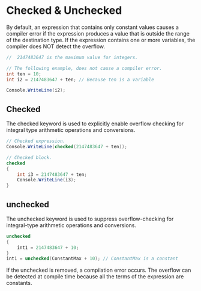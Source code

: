# Checked & Unchecked

By default, an expression that contains only constant values causes a compiler error if the expression produces a value that is outside the range of the destination type. If the expression contains one or more variables, the compiler does NOT detect the overflow.

```csharp
//  2147483647 is the maximum value for integers.

// The following example, does not cause a compiler error.
int ten = 10;
int i2 = 2147483647 + ten; // Because ten is a variable

Console.WriteLine(i2);
```

## Checked

The checked keyword is used to explicitly enable overflow checking for integral type arithmetic operations and conversions.

```csharp
// Checked expression.
Console.WriteLine(checked(2147483647 + ten));

// Checked block.
checked
{
    int i3 = 2147483647 + ten;
    Console.WriteLine(i3);
}
```

## unchecked

The unchecked keyword is used to suppress overflow-checking for integral-type arithmetic operations and conversions.

```csharp
unchecked
{
    int1 = 2147483647 + 10;
}
int1 = unchecked(ConstantMax + 10); // ConstantMax is a constant
```

If the unchecked is removed, a compilation error occurs. The overflow can be detected at compile time because all the terms of the expression are constants.